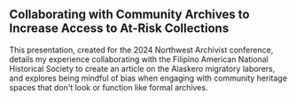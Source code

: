 ## Collaborating with Community Archives to Increase Access to At-Risk Collections 
This presentation, created for the 2024 Northwest Archivist conference, details my experience collaborating with the Filipino American National Historical Society to create an article on the Alaskero migratory laborers, and explores being mindful of bias when engaging with community heritage spaces that don't look or function like formal archives.